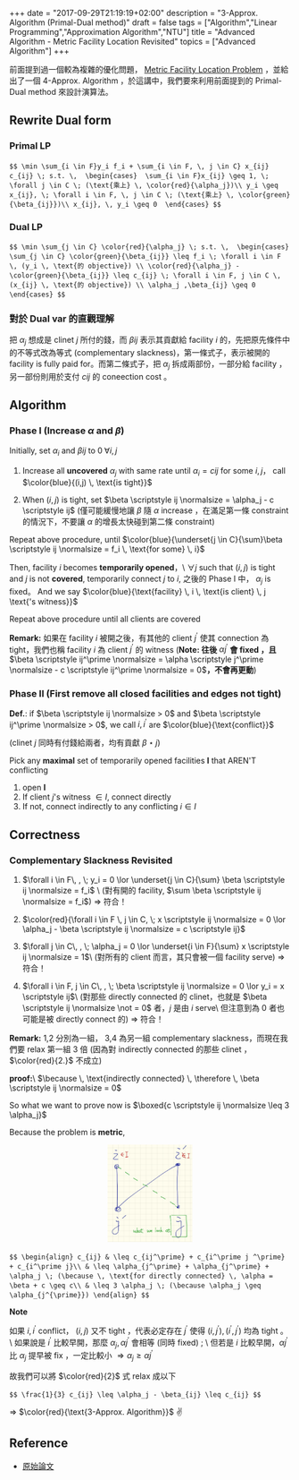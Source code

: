 +++
date =  "2017-09-29T21:19:19+02:00"
description = "3-Approx. Algorithm (Primal-Dual method)"
draft = false
tags = ["Algorithm","Linear Programming","Approximation Algorithm","NTU"]
title =  "Advanced Algorithm - Metric Facility Location Revisited"
topics = ["Advanced Algorithm"]
+++

前面提到過一個較為複雜的優化問題， [Metric Facility Location Problem](https://sunprinces.github.io/learning/2017/09/advanced-algorithm---metric-facility-location-problem/) ，並給出了一個 4-Approx. Algorithm ，於這講中，我們要來利用前面提到的 Primal-Dual method 來設計演算法。

<!--Note: 我覺得真的有點複雜 😂 (整理筆記的時候)-->

<!--more-->

## Rewrite Dual form

### Primal LP

``$$
\min \sum_{i \in F}y_i f_i + \sum_{i \in F, \, j \in C} x_{ij} c_{ij} \; s.t. \, 
\begin{cases} 
\sum_{i \in F}x_{ij} \geq 1, \; \forall j \in C \; (\text{乘上} \, \color{red}{\alpha_j})\\
y_i \geq x_{ij}, \; \forall i \in F, \, j \in C \; (\text{乘上} \, \color{green}{\beta_{ij}})\\
x_{ij}, \, y_i \geq 0 
\end{cases}
$$``

### Dual LP

``$$
\min \sum_{j \in C} \color{red}{\alpha_j} \; s.t. \, 
\begin{cases}
\sum_{j \in C} \color{green}{\beta_{ij}} \leq f_i \; \forall i \in F \,
(y_i \, \text{的 objective}) \\
\color{red}{\alpha_j} - \color{green}{\beta_{ij}} \leq c_{ij} \; \forall i \in
F, j \in C \, (x_{ij} \, \text{的 objective}) \\
\alpha_j ,\beta_{ij} \geq 0
\end{cases}
$$``

### 對於 Dual var 的直觀理解

把 <span>$\alpha_j$</span> 想成是 clinet <span>$j$</span> 所付的錢，而 <span>$\beta \scriptstyle ij$</span> 表示其貢獻給 facility <span>$i$</span> 的，先把原先條件中的不等式改為等式 (complementary slackness)，第一條式子，表示被開的 facility is fully paid for。而第二條式子，把 <span>$\alpha_j$</span> 拆成兩部份，一部分給 facility ，另一部份則用於支付 <span>$c \scriptstyle ij$</span> 的 coneection cost 。

## Algorithm

### Phase I (Increase <span>$\alpha$</span> and <span>$\beta$</span>)

Initially, set <span>$\alpha_i$</span> and <span>$\beta \scriptstyle ij$</span>
to <span>$0 \; \forall i,j$</span>

1. Increase all **uncovered** <span>$\alpha_j$</span> with same rate until
<span>$\alpha_i = c\scriptstyle ij$</span> for some <span>$i,j$</span>， call <span>$\color{blue}{(i,j) \, \text{is tight}}$</span>

2. When <span>$(i,j)$</span> is tight, set <span>$\beta \scriptstyle ij
   \normalsize = \alpha_j - c \scriptstyle ij$</span> (僅可能緩慢地讓
   <span>$\beta$</span> 隨 <span>$\alpha$</span> increase ，在滿足第一條
   constraint 的情況下，不要讓 <span>$\alpha$</span> 的增長太快碰到第二條
   constraint)

Repeat above procedure, until <span>$\color{blue}{\underset{j \in C}{\sum}\beta
\scriptstyle ij \normalsize = f_i \, \text{for some} \, i}$</span>

Then, facility <span>$i$</span> becomes **temporarily opened**，\\
<span>$\forall j$</span> such that <span>$(i,j)$</span> is tight and <span>$j$</span> is not **covered**, temporarily connect <span>$j$</span> to <span>$i$</span>, 之後的 Phase I 中， <span>$\alpha_j$</span> is fixed。 And we say <span>$\color{blue}{\text{facility} \, i \, \text{is client} \, j \text{'s witness}}$</span>

Repeat above procedure until all clients are covered

**Remark:** 如果在 facility <span>$i$</span> 被開之後，有其他的 client <span>$j^\prime$</span> 使其 connection 為 tight，我們也稱 facility <span>$i$</span> 為 client <span>$j^\prime$</span> 的 witness (**Note: 往後** <span>$\alpha \scriptstyle j^\prime$</span> **會 fixed ，且** <span>$\beta \scriptstyle ij^\prime \normalsize = \alpha \scriptstyle j^\prime \normalsize - c \scriptstyle ij^\prime \normalsize = 0$</span>**，不會再更動**)

### Phase II (First remove all closed facilities and edges not tight)

**Def.**: if <span>$\beta \scriptstyle ij \normalsize > 0$</span> and <span>$\beta \scriptstyle ij^\prime \normalsize > 0$</span>, we call <span>$i, i^\prime$</span> are <span>$\color{blue}{\text{conflict}}$</span>

(clinet <span>$j$</span> 同時有付錢給兩者，均有貢獻 <span>$\beta \scriptstyle \star j$</span>)

Pick any **maximal** set of temporarily opened facilities <span>$\mathbf{I}$</span> that AREN'T
conflicting

1. open <span>$\mathbf{I}$</span>
2. If client <span>$j$</span>'s witness <span>$\in I$</span>, connect directly
3. If not, connect indirectly to any conflicting <span>$i \in I$</span>


## Correctness

### Complementary Slackness Revisited

1. <span>$\forall i \in F\, , \; y_i = 0 \lor \underset{j \in C}{\sum} \beta \scriptstyle ij \normalsize = f_i$</span> \\
(對有開的 facility, <span>$\sum \beta \scriptstyle ij \normalsize  = f_i$</span>) <span>$\Rightarrow$</span> 符合！

2. <span>$\color{red}{\forall i \in F \, j \in C, \; x \scriptstyle ij \normalsize  = 0 \lor \alpha_j - \beta \scriptstyle ij \normalsize = c \scriptstyle ij}$</span>

3. <span>$\forall j \in C\, , \; \alpha_j  = 0 \lor \underset{i \in F}{\sum} x \scriptstyle ij \normalsize = 1$</span>\\
(對所有的 client 而言，其只會被一個 facility serve) <span>$\Rightarrow$</span> 符合！

4. <span>$\forall i \in F, j \in C\, , \; \beta \scriptstyle ij \normalsize = 0
   \lor y_i = x \scriptstyle ij$</span>\\
(對那些 directly connected 的 clinet，也就是 <span>$\beta \scriptstyle ij \normalsize \not = 0$</span> 者，<span>$j$</span> 是由 <span>$i$</span> serve\\
但注意到為 <span>$0$</span> 者也可能是被 directly connect 的) <span>$\Rightarrow$</span> 符合！

**Remark:** 1,2 分別為一組， 3,4 為另一組 complementary slackness，而現在我們要
relax 第一組 3 倍 (因為對 indirectly connected 的那些 clinet ， <span>$\color{red}{2.}$</span> 不成立)

**proof:**\\
<span>$\because \, \text{indirectly connected} \, \therefore \, \beta
\scriptstyle ij \normalsize = 0$</span>

So what we want to prove now is <span>$\boxed{c \scriptstyle ij \normalsize \leq 3 \alpha_j}$</span>

Because the problem is **metric**, 

<center><img src="/img/post/facility_conflict.jpg" width="30%" style="border-radius: 0%;"></center>

``$$
\begin{align}
c_{ij} & \leq c_{ij^\prime} + c_{i^\prime j ^\prime} + c_{i^\prime j}\\
& \leq \alpha_{j^\prime} + \alpha_{j^\prime} + \alpha_j \; (\because \, \text{for directly connected} \, \alpha = \beta + c \geq c\\
& \leq 3 \alpha_j \; (\because \alpha_j \geq \alpha_{j^{\prime}})
\end{align}
$$``

**Note**

如果 <span>$i, i^\prime$</span> conflict， <span>$(i,j)$</span> 又不 tight ，代表必定存在 <span>$j^\prime$</span> 使得 <span>$(i,j^\prime), \, (i^\prime,j^\prime)$</span> 均為 tight 。\\
如果說是 <span>$i^\prime$</span> 比較早開，那麼 <span>$\alpha_j, \alpha \scriptstyle j^\prime$</span> 會相等 (同時 fixed) ; \\
但若是 <span>$i$</span> 比較早開，<span>$\alpha \scriptstyle j^\prime$</span> 比 <span>$\alpha_j$</span> 提早被 fix ，一定比較小 <span>$\Rightarrow \alpha_j \geq \alpha \scriptstyle j^\prime$</span>


故我們可以將 <span>$\color{red}{2}$</span> 式 relax 成以下

``$$
\frac{1}{3} c_{ij} \leq \alpha_j - \beta_{ij} \leq c_{ij}
$$``

<span>$\Rightarrow$</span> <span>$\color{red}{\text{3-Approx. Algorithm}}$</span> ✌️

## Reference

* [原始論文](https://www.cc.gatech.edu/~vazirani/k-median.pdf)
